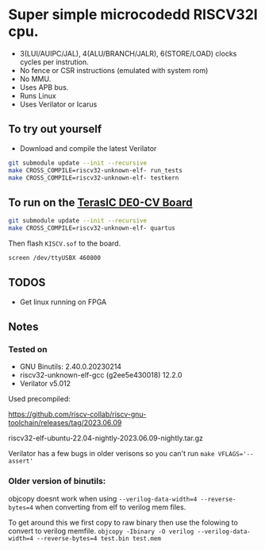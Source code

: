 # Super simple microcodedd RISCV32I cpu.

 - 3(LUI/AUIPC/JAL), 4(ALU/BRANCH/JALR), 6(STORE/LOAD) clocks cycles per instrution.
 - No fence or CSR instructions (emulated with system rom)
 - No MMU.
 - Uses APB bus.
 - Runs Linux
 - Uses Verilator or Icarus

## To try out yourself
 - Download and compile the latest Verilator
```bash
git submodule update --init --recursive
make CROSS_COMPILE=riscv32-unknown-elf- run_tests
make CROSS_COMPILE=riscv32-unknown-elf- testkern
```

## To run on the [TerasIC DE0-CV Board](https://www.terasic.com.tw/cgi-bin/page/archive.pl?Language=English&CategoryNo=163&No=921)
```bash
git submodule update --init --recursive
make CROSS_COMPILE=riscv32-unknown-elf- quartus
```
Then flash `KISCV.sof` to the board.

```bash
screen /dev/ttyUSBX 460800
```

## TODOS
 - Get linux running on FPGA

## Notes
### Tested on
 - GNU Binutils: 2.40.0.20230214
 - riscv32-unknown-elf-gcc (g2ee5e430018) 12.2.0
 - Verilator v5.012

Used precompiled:

https://github.com/riscv-collab/riscv-gnu-toolchain/releases/tag/2023.06.09

riscv32-elf-ubuntu-22.04-nightly-2023.06.09-nightly.tar.gz

Verilator has a few bugs in older verisons so you can't run `make VFLAGS='--assert'`

### Older version of binutils:
objcopy doesnt work when using `--verilog-data-width=4 --reverse-bytes=4` when converting from
elf to verilog mem files.

To get around this we first copy to raw binary then use the folowing to convert to verilog memfile.
`objcopy -Ibinary -O verilog --verilog-data-width=4 --reverse-bytes=4 test.bin test.mem`
